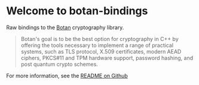 # Welcome to botan-bindings

Raw bindings to the [Botan](https://botan.randombit.net/) cryptography library.

> Botan's goal is to be the best option for cryptography in C++ by offering the tools necessary to implement a range of practical systems, such as TLS protocol, X.509 certificates, modern AEAD ciphers, PKCS#11 and TPM hardware support, password hashing, and post quantum crypto schemes.

For more information, see the [README on Github](https://github.com/haskellfoundation/botan)
